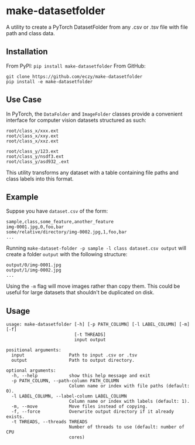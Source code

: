# make-datasetfolder
A utility to create a PyTorch DatasetFolder from any .csv or .tsv file with file path and class data.

## Installation
From PyPI: `pip install make-datasetfolder`
From GitHub:
```
git clone https://github.com/eczy/make-datasetfolder
pip install -e make-datasetfolder
```

## Use Case
In PyTorch, the `DataFolder` and `ImageFolder` classes provide a convenient interface for computer vision datasets structured as such:

```
root/class_x/xxx.ext
root/class_x/xxy.ext
root/class_x/xxz.ext

root/class_y/123.ext
root/class_y/nsdf3.ext
root/class_y/asd932_.ext
```

This utility transforms any dataset with a table containing file paths and class labels into this format.

## Example
Suppse you have `dataset.csv` of the form:
```
sample,class,some_feature,another_feature
img-0001.jpg,0,foo,bar
some/relative/directory/img-0002.jpg,1,foo,bar
...
```

Running `make-dataset-folder -p sample -l class dataset.csv output` will create a folder `output` with the following structure:

```
output/0/img-0001.jpg
output/1/img-0002.jpg
...
```

Using the `-m` flag will move images rather than copy them. This could be useful for large datasets that shouldn't be duplicated on disk.

## Usage
```
usage: make-datasetfolder [-h] [-p PATH_COLUMN] [-l LABEL_COLUMN] [-m] [-f]
                          [-t THREADS]
                          input output

positional arguments:
  input                 Path to input .csv or .tsv
  output                Path to output directory.

optional arguments:
  -h, --help            show this help message and exit
  -p PATH_COLUMN, --path-column PATH_COLUMN
                        Column name or index with file paths (default: 0).
  -l LABEL_COLUMN, --label-column LABEL_COLUMN
                        Column name or index with labels (default: 1).
  -m, --move            Move files instead of copying.
  -f, --force           Overwrite output directory if it already exists.
  -t THREADS, --threads THREADS
                        Number of threads to use (default: number of CPU
                        cores)
```
